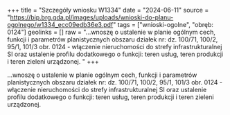 +++
title = "Szczegóły wniosku W1334"
date = "2024-06-11"
source = "https://bip.brg.gda.pl/images/uploads/wnioski-do-planu-ogolnego/w1334_ecc09edb36e3.pdf"
tags = ["wnioski-ogolne", "obręb: 0124"]
geolinks = []
raw = "...wnoszę o ustalenie w planie ogólnym cech, funkcji i parametrów planistycznych obszaru działek nr: dz. 100/71, 100/2, 95/1, 101/3 obr. 0124 - włączenie nieruchomości do strefy infrastrukturalnej SI oraz ustalenie profilu dodatkowego o funkcji: teren usług, teren produkcji i teren zieleni urządzonej. "
+++

...wnoszę o ustalenie w planie ogólnym cech, funkcji i parametrów planistycznych obszaru działek
nr: dz. 100/71, 100/2, 95/1, 101/3 obr. 0124 - włączenie nieruchomości do strefy infrastrukturalnej SI oraz
ustalenie profilu dodatkowego o funkcji: teren usług, teren produkcji i teren zieleni urządzonej.



